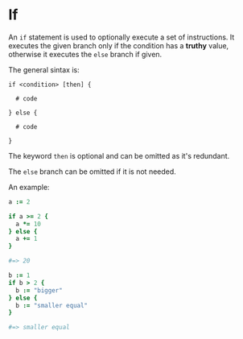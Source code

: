 # If

An `if` statement is used to optionally execute a set of instructions. It executes the given branch only if the condition has a **truthy** value, otherwise it executes the `else` branch if given.

The general sintax is:

```text
if <condition> [then] {

  # code

} else {

  # code

}
```

The keyword `then` is optional and can be omitted as it's redundant.

The `else` branch can be omitted if it is not needed.

An example:

```coffeescript
a := 2

if a >= 2 {
  a *= 10
} else {
  a += 1
}

#=> 20

b := 1
if b > 2 {
  b := "bigger"
} else {
  b := "smaller equal"
}

#=> smaller equal
```

